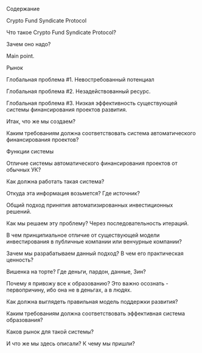 Содержание

Crypto Fund Syndicate Protocol

Что такое Crypto Fund Syndicate Protocol?

Зачем оно надо?

Main point.

Рынок

Глобальная проблема #1. Невостребованный потенциал

Глобальная проблема #2. Незадействованный ресурс.

Глобальная проблема #3. Низкая эффективность существующей системы финансирования проектов развития.

Итак, что же мы создаем?

Каким требованиям должна соответствовать система автоматического финансирования проектов?

Функции системы

Отличие системы автоматического финансирования проектов от обычных УК?

Как должна работать такая система?

Откуда эта информация возьмется? Где источник?

Общий подход принятия автоматизированных инвестиционных решений.

Как мы решаем эту проблему? Через последовательность итераций.

В чем принципиальное отличие от существующей модели инвестирования в публичные компании или венчурные компании?

Зачем мы разрабатываем данный подход? В чем его практическая ценность?

Вишенка на торте? Где деньги, пардон, данные, Зин?

Почему я привожу все к образованию? Это важно осознать - первопричину, ибо она не в деньгах, а в людях.

Как должна выглядеть правильная модель поддержки развития?

Каким требованиям должна соответствовать эффективная система образования?

Каков рынок для такой системы?

И что же мы здесь описали? К чему мы пришли?

